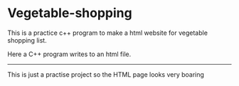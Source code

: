 # Vegetable-shopping
This is a practice c++ program to make a html website for vegetable shopping list.


Here a C++ program writes to an html file.


____

This is just a practise project so the HTML page looks very boaring
